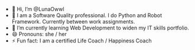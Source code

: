 - 👋 Hi, I’m @LunaOwwl
- 👀 I am a Software Quality professional. I do Python and Robot Framework. Currently between work assignments. 
- 🌱 I’m currently learning Web Development to widen my IT skills portfolio.
- 😄 Pronouns: she / her
- ⚡ Fun fact: I am a certified Life Coach / Happiness Coach
